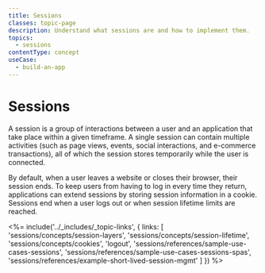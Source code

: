 ```yaml
---
title: Sessions
classes: topic-page
description: Understand what sessions are and how to implement them.
topics:
  - sessions
contentType: concept
useCase:
  - build-an-app
---
```

# Sessions

A session is a group of interactions between a user and an application that take place within a given timeframe. A single session can contain multiple activities (such as page views, events, social interactions, and e-commerce transactions), all of which the session stores temporarily while the user is connected.

By default, when a user leaves a website or closes their browser, their session ends. To keep users from having to log in every time they return, applications can extend sessions by storing session information in a cookie. Sessions end when a user logs out or when session lifetime limits are reached.

<%= include('../_includes/_topic-links', { links: [
  'sessions/concepts/session-layers',
  'sessions/concepts/session-lifetime',
  'sessions/concepts/cookies',
  'logout',
  'sessions/references/sample-use-cases-sessions',
  'sessions/references/sample-use-cases-sessions-spas',
  'sessions/references/example-short-lived-session-mgmt'
 ] }) %>
